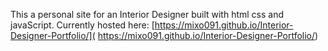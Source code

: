 This a personal site for an Interior Designer built with html css and javaScript.
Currently hosted here:
[https://mixo091.github.io/Interior-Designer-Portfolio/]( https://mixo091.github.io/Interior-Designer-Portfolio/)
